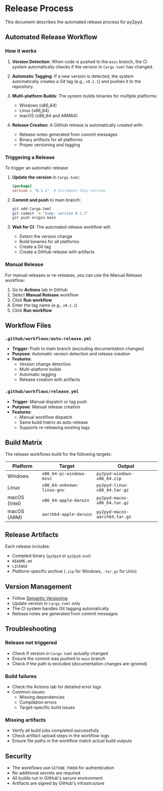# Release Process

This document describes the automated release process for py2pyd.

## Automated Release Workflow

### How it works

1. **Version Detection**: When code is pushed to the `main` branch, the CI system automatically checks if the version in `Cargo.toml` has changed.

2. **Automatic Tagging**: If a new version is detected, the system automatically creates a Git tag (e.g., `v0.1.1`) and pushes it to the repository.

3. **Multi-platform Builds**: The system builds binaries for multiple platforms:
   - Windows (x86_64)
   - Linux (x86_64)
   - macOS (x86_64 and ARM64)

4. **Release Creation**: A GitHub release is automatically created with:
   - Release notes generated from commit messages
   - Binary artifacts for all platforms
   - Proper versioning and tagging

### Triggering a Release

To trigger an automatic release:

1. **Update the version** in `Cargo.toml`:
   ```toml
   [package]
   version = "0.1.1"  # Increment this version
   ```

2. **Commit and push** to main branch:
   ```bash
   git add Cargo.toml
   git commit -m "bump: version 0.1.1"
   git push origin main
   ```

3. **Wait for CI**: The automated release workflow will:
   - Detect the version change
   - Build binaries for all platforms
   - Create a Git tag
   - Create a GitHub release with artifacts

### Manual Release

For manual releases or re-releases, you can use the Manual Release workflow:

1. Go to **Actions** tab in GitHub
2. Select **Manual Release** workflow
3. Click **Run workflow**
4. Enter the tag name (e.g., `v0.1.1`)
5. Click **Run workflow**

## Workflow Files

### `.github/workflows/auto-release.yml`
- **Trigger**: Push to main branch (excluding documentation changes)
- **Purpose**: Automatic version detection and release creation
- **Features**:
  - Version change detection
  - Multi-platform builds
  - Automatic tagging
  - Release creation with artifacts

### `.github/workflows/release.yml`
- **Trigger**: Manual dispatch or tag push
- **Purpose**: Manual release creation
- **Features**:
  - Manual workflow dispatch
  - Same build matrix as auto-release
  - Supports re-releasing existing tags

## Build Matrix

The release workflows build for the following targets:

| Platform | Target | Output |
|----------|--------|--------|
| Windows | `x86_64-pc-windows-msvc` | `py2pyd-windows-x86_64.zip` |
| Linux | `x86_64-unknown-linux-gnu` | `py2pyd-linux-x86_64.tar.gz` |
| macOS (Intel) | `x86_64-apple-darwin` | `py2pyd-macos-x86_64.tar.gz` |
| macOS (ARM) | `aarch64-apple-darwin` | `py2pyd-macos-aarch64.tar.gz` |

## Release Artifacts

Each release includes:
- Compiled binary (`py2pyd` or `py2pyd.exe`)
- `README.md`
- `LICENSE`
- Platform-specific archive (`.zip` for Windows, `.tar.gz` for Unix)

## Version Management

- Follow [Semantic Versioning](https://semver.org/)
- Update version in `Cargo.toml` only
- The CI system handles Git tagging automatically
- Release notes are generated from commit messages

## Troubleshooting

### Release not triggered
- Check if version in `Cargo.toml` actually changed
- Ensure the commit was pushed to `main` branch
- Check if the path is excluded (documentation changes are ignored)

### Build failures
- Check the Actions tab for detailed error logs
- Common issues:
  - Missing dependencies
  - Compilation errors
  - Target-specific build issues

### Missing artifacts
- Verify all build jobs completed successfully
- Check artifact upload steps in the workflow logs
- Ensure file paths in the workflow match actual build outputs

## Security

- The workflows use `GITHUB_TOKEN` for authentication
- No additional secrets are required
- All builds run in GitHub's secure environment
- Artifacts are signed by GitHub's infrastructure
